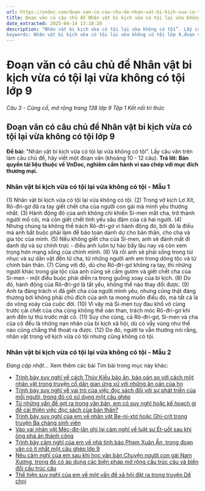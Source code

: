 ```yaml
---
url: https://vndoc.com/doan-van-co-cau-chu-de-nhan-vat-bi-kich-vua-co-toi-lai-vua-khong-co-toi-lop-9-326404
title: Đoạn văn có câu chủ đề Nhân vật bi kịch vừa có tội lại vừa không có tội lớp 9 - Câu 3 - Củng cố, mở rộng trang 138 lớp 9 Tập 1 Kết nối tri thức - VnDoc.com
date_extracted: 2025-04-14 13:18:20
description: "Nhân vật bi kịch vừa có tội lại vừa không có tội”. Lấy câu văn trên làm câu chủ đề, hãy viết một đoạn văn do VnDoc biện soạn, nhằm giúp các em HS có thêm tài liệu tham khảo và có những ý tưởng đa dạng khi thực hành kĩ năng Viết ở lớp 9.
keywords: Nhân vật bi kịch vừa có tội lại vừa không có tội lớp 9,đoạn văn có câu chủ đề Nhân vật bi kịch vừa có tội lại vừa không có tội,đoạn văn Nhân vật bi kịch vừa có tội lại vừa không có tội,viết đoạn văn có câu chủ đề Nhân vật bi kịch vừa có tội lại vừa không có tội,viết đonạ văn Nhân vật bi kịch vừa có tội lại vừa không có tội,Nhân vật bi kịch vừa có tội lại vừa không có tội lấy câu văn trên làm câu chủ đề
---
```


# Đoạn văn có câu chủ đề Nhân vật bi kịch vừa có tội lại vừa không có tội lớp 9
 _Câu 3 - Củng cố, mở rộng trang 138 lớp 9 Tập 1 Kết nối tri thức_
## **Đoạn văn có câu chủ đề Nhân vật bi kịch vừa có tội lại vừa không có tội lớp 9**
**Đề bài:** "Nhân vật bi kịch vừa có tội lại vừa không có tội”. Lấy câu văn trên làm câu chủ đề, hãy viết một đoạn văn \(khoảng 10 - 12 câu\).
**Trả lời:**
**Bản quyền tài liệu thuộc về VnDoc, nghiêm cấm hành vi sao chép với mục đích thương mại.**
### Nhân vật bi kịch vừa có tội lại vừa không có tội - Mẫu 1
\(1\) Nhân vật bi kịch vừa có tội lại vừa không có tội. \(2\) Trong vở kịch Lơ Xít, Rô-đri-gơ đã ra tay giết chết cha của người con gái mà mình yêu thương nhất. \(3\) Hành động đó của anh không chỉ khiến Si-men mất cha, trở thành người mồ côi, mà còn giết chết tình yêu sâu đậm của cả hai người. \(4\) Nhưng chúng ta không thể trách Rô-đri-gơ vì hành động đó, bởi đó là điều mà anh bắt buộc phải làm để bảo toàn danh dự cho bản thân, cho cha và gia tộc của mình. \(5\) Nếu không giết cha của Si-men, anh sẽ đánh mất đi danh dự và sự chính trực - điều anh luôn tự hào bấy lâu nay và còn xem trọng hơn mạng sống của chính mình. \(6\) Và rồi anh sẽ phải sống trong tủi nhục và sự dằn vặt đến từ cha, từ những người anh em trong dòng tộc và từ chính bản thân. \(7\) Cùng với đó, dù cho Rô-đri-gơ không ra tay, thì những người khác trong gia tộc của anh cũng sẽ cầm gươm và giết chết cha của Si-men - một điều buộc phải diễn ra trong guồng xoay của bi kịch. \(8\) Do đó, hành động của Rô-đri-gơ là tất yếu, không thể nào thay đổi được. \(9\) Anh ta đáng trách vì đã giết cha của người mình yêu, nhưng cũng thật đáng thương bởi không phải chủ đích của anh ta mong muốn điều đó, mà tất cả là do vòng xoáy của cuộc đời. \(10\) Vì vậy mà Si-men tuy đau khổ vô cùng trước cái chết của cha cũng không thể oán than, trách móc Rô-đri-gơ khi anh đến tự thú trước mặt cô. \(11\) Suy cho cùng, cả Rô-đri-gơ, Si-men và cha của cô đều là những nạn nhân của bi kịch xã hội, dù có vẫy vùng như thế nào cũng chẳng thể thoát ra được. \(12\) Do đó, người ta vẫn thường nói rằng, nhân vật trong vở kịch vừa có tội nhưng cũng không có tội.
### Nhân vật bi kịch vừa có tội lại vừa không có tội - Mẫu 2
 _Đang cập nhật…_
Xem thêm các bài Tìm bài trong mục này khác:
  * [Trình bày suy nghĩ về cách Thúy Kiều báo ân, báo oán so với cách một nhân vật trong truyện cổ dân gian ứng xử với những ân oán của họ ](</doan-van-trinh-bay-suy-nghi-ve-cach-thuy-kieu-bao-an-bao-oan-so-voi-cach-mot-nhan-vat-trong-truyen-co-dan-gian-ung-xu-voi-nhung-an-oan-cua-ho-326475>)
  * [Trình bày suy nghĩ về vai trò của việc đọc sách đối với sự phát triển của mỗi người, trong đó có sử dụng một câu ghép](</doan-van-trinh-bay-suy-nghi-ve-vai-tro-cua-viec-doc-sach-doi-voi-su-phat-trien-cua-moi-nguoi-lop-9-326482>)
  * [Từ những vấn đề gợi ra trong văn bản, em có suy nghĩ hoặc kế hoạch gì để cải thiện việc đọc sách của bản thân?](</doan-van-trinh-bay-ve-nhung-suy-nghi-hoac-ke-hoach-cai-thien-viec-doc-sach-cua-ban-than-lop-9-326483>)
  * [Trình bày suy nghĩ của em về nhân vật Be-ni-xtơ hoặc Ghi-crít trong truyện Ba chàng sinh viên](</doan-van-trinh-bay-suy-nghi-cua-em-ve-nhan-vat-be-ni-xto-hoac-ghi-crit-trong-truyen-ba-chang-sinh-vien-lop-9-326406>)
  * [Vào vai nhân vật Méc-đơ-lân ghi lại cảm nghĩ về luật sư Ét-uốt sau khi ông phá án thành công](</vao-vai-nhan-vat-mec-do-lan-ghi-lai-cam-nghi-ve-luat-su-et-uot-sau-khi-ong-pha-an-thanh-cong-lop-9-326407>)
  * [Trình bày cảm nghĩ của em về nhà tình báo Phạm Xuân Ẩn, trong đoạn văn có ít nhất một câu ghép lớp 9](</doan-van-trinh-bay-cam-nghi-cua-em-ve-nha-tinh-bao-pham-xuan-an-trong-doan-van-co-it-nhat-mot-cau-ghep-lop-9-326409>)
  * [Nêu cảm nghĩ của em sau khi học văn bản Chuyện người con gái Nam Xương, trong đó có áp dụng các biện pháp mở rộng cấu trúc câu và biến đổi cấu trúc câu](</doan-van-neu-cam-nghi-cua-em-sau-khi-hoc-van-ban-chuyen-nguoi-con-gai-nam-xuong-lop-9-326484>)
  * [Thể hiện suy nghĩ của em về một vấn đề xã hội đặt ra trong truyện Dế chọi](</doan-van-the-hien-suy-nghi-cua-em-ve-mot-van-de-xa-hoi-dat-ra-trong-truyen-de-choi-lop-9-326485>)


